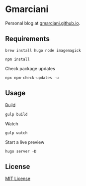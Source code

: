 # Gmarciani

Personal blog at [gmarciani.github.io](https://gmarciani.github.io).

## Requirements

```
brew install hugo node imagemagick
```

```
npm install
```

Check package updates

```
npx npm-check-updates -u
```

## Usage

Build

```
gulp build
```

Watch

````
gulp watch
````


Start a live preview

```
hugo server -D
```

## License

[MIT License](https://opensource.org/licenses/MIT)
